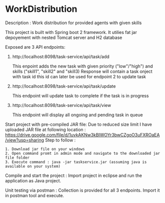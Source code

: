 # WorkDistribution
Description : Work distribution for provided agents with given skills


This project is built with Spring boot 2 framework. It utilies fat jar depoyement with nested Tomcat server and H2 database

Exposed are 3 API endpoints:
1. http://localhost:8098/task-service/api/task/add

    This enpoint adds the new task with given priority ("low"/"high") and skills ("skill1", "skill2" and "skill3)
    Response will contain a task onject with task id this id can later be used for endpoint 2 to update task

2. http://localhost:8098/task-service/api/task/update

   This endpoint will update task to complete if the task is in progress
   
3. http://localhost:8098/task-service/api/task/view

   This endpoint will display all ongoing and pending task in queue
   
Start project with pre-compiled JAR file:
Due to reduced size limit I have uploaded JAR file at following location : 
https://drive.google.com/file/d/1uvkAKNw3kBIWOYr3bwCZgoO3uFXROaEA/view?usp=sharing
Step to follow :

    1. Download jar file on your windows
    2. Open command promt in admin mode and navigate to the downloaded jar file folder
    3. Execute command : java -jar taskservice.jar (assuming java is available on your system)

Compile and start the project :
    Import project in eclipse and run the application as Java project.


Unit testing via postman :
    Collection is provided for all 3 endpoints. Import it in postman tool and execute.
